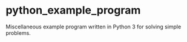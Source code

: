 # python_example_program

Miscellaneous example program written in Python 3 for solving simple problems.